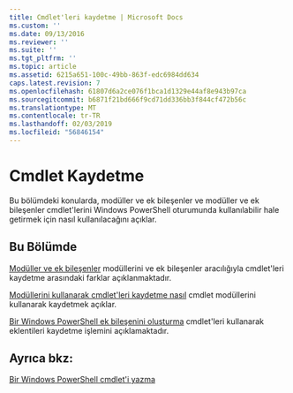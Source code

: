 ```yaml
---
title: Cmdlet'leri kaydetme | Microsoft Docs
ms.custom: ''
ms.date: 09/13/2016
ms.reviewer: ''
ms.suite: ''
ms.tgt_pltfrm: ''
ms.topic: article
ms.assetid: 6215a651-100c-49bb-863f-edc6984dd634
caps.latest.revision: 7
ms.openlocfilehash: 61807d6a2ce076f1bca1d1329e44af8e943b97ca
ms.sourcegitcommit: b6871f21bd666f9cd71dd336bb3f844cf472b56c
ms.translationtype: MT
ms.contentlocale: tr-TR
ms.lasthandoff: 02/03/2019
ms.locfileid: "56846154"
---
```

# <a name="registering-cmdlets"></a>Cmdlet Kaydetme

Bu bölümdeki konularda, modüller ve ek bileşenler ve modüller ve ek bileşenler cmdlet'lerini Windows PowerShell oturumunda kullanılabilir hale getirmek için nasıl kullanılacağını açıklar.

## <a name="in-this-section"></a>Bu Bölümde

[Modüller ve ek bileşenler](./modules-and-snap-ins.md) modüllerini ve ek bileşenler aracılığıyla cmdlet'leri kaydetme arasındaki farklar açıklanmaktadır.

[Modüllerini kullanarak cmdlet'leri kaydetme nasıl](./how-to-import-cmdlets-using-modules.md) cmdlet modüllerini kullanarak kaydetmek açıklar.

[Bir Windows PowerShell ek bileşenini oluşturma](./how-to-create-a-windows-powershell-snap-in.md) cmdlet'leri kullanarak eklentileri kaydetme işlemini açıklamaktadır.

## <a name="see-also"></a>Ayrıca bkz:

[Bir Windows PowerShell cmdlet'i yazma](./writing-a-windows-powershell-cmdlet.md)
